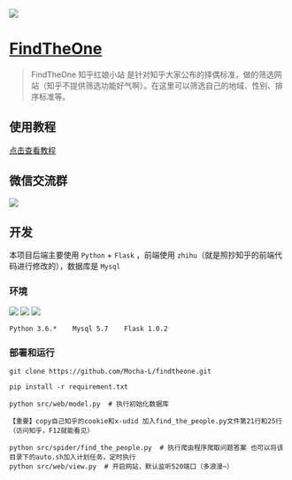 ![](https://github.com/Mocha-L/findtheone/blob/master/pic/findtheone.jpg)  

# [FindTheOne](http://honglingjin.online:520/)

> FindTheOne 知乎红娘小站 是针对知乎大家公布的择偶标准，做的筛选网站（知乎不提供筛选功能好气啊）。在这里可以筛选自己的地域、性别、排序标准等。

## 使用教程

[点击查看教程](https://www.zhihu.com/question/275359100/answer/540772904)

## 微信交流群

![](https://github.com/Mocha-L/findtheone/blob/master/pic/wecha.jpg)  

## 开发

本项目后端主要使用 `Python` + `Flask` ，前端使用 `zhihu`（就是照抄知乎的前端代码进行修改的），数据库是 `Mysql`

### 环境
![](https://img.shields.io/badge/Python-3.6%2B-brightgreen.svg) ![](https://img.shields.io/badge/Flask-1.0.2%2B-brightgreen.svg) ![](https://img.shields.io/badge/Mysql-5.7%2B-brightgreen.svg)

	Python 3.6.*    Mysql 5.7    Flask 1.0.2

### 部署和运行

```
git clone https://github.com/Mocha-L/findtheone.git

pip install -r requirement.txt

python src/web/model.py  # 执行初始化数据库

【重要】copy自己知乎的cookie和x-udid 加入find_the_people.py文件第21行和25行（访问知乎，F12就能看见）

python src/spider/find_the_people.py  # 执行爬虫程序爬取问题答案 也可以将该目录下的auto.sh加入计划任务，定时执行
python src/web/view.py  # 开启网站，默认监听520端口（多浪漫~）
```
